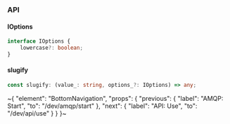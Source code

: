 

### API

#### IOptions

```ts
interface IOptions {
    lowercase?: boolean;
}
```

#### slugify

```ts
const slugify: (value_: string, options_?: IOptions) => any;
```

~{
  "element": "BottomNavigation",
  "props": {
    "previous": {
      "label": "AMQP: Start",
      "to": "/dev/amqp/start"
    },
    "next": {
      "label": "API: Use",
      "to": "/dev/api/use"
    }
  }
}~
